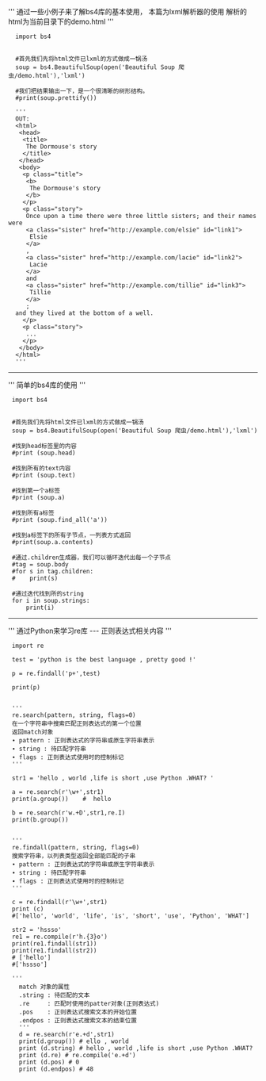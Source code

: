 '''
通过一些小例子来了解bs4库的基本使用，
本篇为lxml解析器的使用
解析的html为当前目录下的demo.html
'''


      import bs4


      #首先我们先将html文件已lxml的方式做成一锅汤
      soup = bs4.BeautifulSoup(open('Beautiful Soup 爬虫/demo.html'),'lxml')

      #我们把结果输出一下，是一个很清晰的树形结构。
      #print(soup.prettify())

      '''
      OUT:
      <html>
       <head>
        <title>
         The Dormouse's story
        </title>
       </head>
       <body>
        <p class="title">
         <b>
          The Dormouse's story
         </b>
        </p>
        <p class="story">
         Once upon a time there were three little sisters; and their names were
         <a class="sister" href="http://example.com/elsie" id="link1">
          Elsie
         </a>
         ,
         <a class="sister" href="http://example.com/lacie" id="link2">
          Lacie
         </a>
         and
         <a class="sister" href="http://example.com/tillie" id="link3">
          Tillie
         </a>
         ;
      and they lived at the bottom of a well.
        </p>
        <p class="story">
         ...
        </p>
       </body>
      </html>
      '''



------------------


'''
简单的bs4库的使用
'''

     import bs4


     #首先我们先将html文件已lxml的方式做成一锅汤
     soup = bs4.BeautifulSoup(open('Beautiful Soup 爬虫/demo.html'),'lxml')

     #找到head标签里的内容
     #print (soup.head)

     #找到所有的text内容
     #print (soup.text)

     #找到第一个a标签
     #print (soup.a)

     #找到所有a标签
     #print (soup.find_all('a'))

     #找到a标签下的所有子节点，一列表方式返回
     #print(soup.a.contents)

     #通过.children生成器，我们可以循环迭代出每一个子节点
     #tag = soup.body
     #for s in tag.children:
     #    print(s)

     #通过迭代找到所的string
     for i in soup.strings:
         print(i)



----------------------------


'''
通过Python来学习re库 --- 正则表达式相关内容
'''

     import re

     test = 'python is the best language , pretty good !'

     p = re.findall('p+',test)

     print(p)


     '''
     re.search(pattern, string, flags=0) 
     在一个字符串中搜索匹配正则表达式的第一个位置
     返回match对象
     ∙ pattern : 正则表达式的字符串或原生字符串表示 
     ∙ string : 待匹配字符串
     ∙ flags : 正则表达式使用时的控制标记
     '''

     str1 = 'hello , world ,life is short ,use Python .WHAT? '

     a = re.search(r'\w+',str1)
     print(a.group())    #  hello

     b = re.search(r'w.+D',str1,re.I)
     print(b.group())


     '''
     re.findall(pattern, string, flags=0) 
     搜索字符串，以列表类型返回全部能匹配的子串
     ∙ pattern : 正则表达式的字符串或原生字符串表示 
     ∙ string : 待匹配字符串
     ∙ flags : 正则表达式使用时的控制标记
     '''

     c = re.findall(r'\w+',str1)
     print (c)
     #['hello', 'world', 'life', 'is', 'short', 'use', 'Python', 'WHAT']

     str2 = 'hssso'
     re1 = re.compile(r'h.{3}o')
     print(re1.findall(str1))
     print(re1.findall(str2))
     # ['hello']
     #['hssso']

     '''
       match 对象的属性
       .string : 待匹配的文本 
       .re     : 匹配时使用的patter对象(正则表达式)
       .pos    : 正则表达式搜索文本的开始位置
       .endpos : 正则表达式搜索文本的结束位置   
       '''
       d = re.search(r'e.+d',str1)
       print(d.group()) # ello , world
       print (d.string) # hello , world ,life is short ,use Python .WHAT?
       print (d.re) # re.compile('e.+d')
       print (d.pos) # 0
       print (d.endpos) # 48

